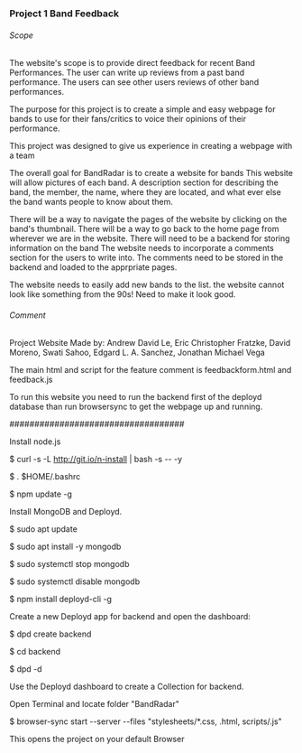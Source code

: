 ### Project 1 Band Feedback

###### Scope
The website's scope is to provide direct feedback for recent Band Performances. The user can write up reviews from a past band performance. The users can see other users reviews of other band performances.

The purpose for this project is to create a simple and easy webpage for bands to use for
their fans/critics to voice their opinions of their performance.

This project was designed to give us experience in creating a webpage with a team

The overall goal for BandRadar is to create a website for bands
This website will allow pictures of each band.
A description section for describing the band, the member, the name, where they are located, and
what ever else the band wants people to know about them.

There will be a way to navigate the pages of the website by clicking on the band's thumbnail.
There will be a way to go back to the home page from wherever we are in the website.
There will need to be a backend for storing information on the band
The website needs to incorporate a comments section for the users to write into.
The comments need to be stored in the backend and loaded to the apprpriate pages.

The website needs to easily add new bands to the list.
the website cannot look like something from the 90s! Need to make it look good.



###### Comment
Project Website Made by:
Andrew David Le,
Eric Christopher Fratzke,
David Moreno,
Swati Sahoo,
Edgard L. A. Sanchez,
Jonathan Michael Vega

The main html and script for the feature comment is feedbackform.html and feedback.js

To run this website you need to run the backend first of the deployd database than run browsersync to get the webpage up and running.

###################################

Install node.js

$ curl -s -L http://git.io/n-install | bash -s -- -y

$ . $HOME/.bashrc

$ npm update -g



Install MongoDB and Deployd.

$ sudo apt update

$ sudo apt install -y mongodb

$ sudo systemctl stop mongodb

$ sudo systemctl disable mongodb

$ npm install deployd-cli -g


Create a new Deployd app for backend and open the dashboard:

$ dpd create backend

$ cd backend

$ dpd -d

Use the Deployd dashboard to create a Collection for backend.

Open Terminal and locate folder "BandRadar"

$ browser-sync start --server --files "stylesheets/*.css, .html, scripts/.js"

This opens the project on your default Browser
